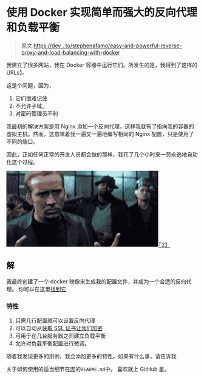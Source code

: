 # 使用 Docker 实现简单而强大的反向代理和负载平衡

> 原文:[https://dev . to/stephenafamo/easy-and-powerful-reverse-proxy-and-load-balancing-with-docker](https://dev.to/stephenafamo/easy-and-powerful-reverse-proxy-and-load-balancing-with-docker)

我建立了很多网站，我在 Docker 容器中运行它们。所发生的是，我得到了这样的 URLs】。

这是个问题，因为，

1.  它们很难记住
2.  不允许子域。
3.  对密码管理员不利

我最初的解决方案是用 Nginx 添加一个反向代理，这样我就有了指向我的容器的虚拟主机。然而，这意味着我一遍又一遍地编写相同的 Nginx 配置，只是使用了不同的端口。

因此，正如任何正常的开发人员都会做的那样，我花了几个小时来一劳永逸地自动化这个过程。

[![let's do this](img/a47d75c3d70f497317da2d50a1becca6.png)T2】](https://res.cloudinary.com/practicaldev/image/fetch/s--La_V8E55--/c_limit%2Cf_auto%2Cfl_progressive%2Cq_66%2Cw_880/https://m.popkey.co/bb9661/7MDOG.gif)

## 解

我最终创建了一个 docker 映像来生成我的配置文件，并成为一个合适的反向代理。
你可以在这里[找到它](https://github.com/stephenafamo/docker-nginx-auto-proxy)

### 特性

1.  只需几行配置就可以设置反向代理
2.  可以自动从[获取 SSL 证书让我们加密](https://letsencrypt.org/)
3.  可用于在几台服务器之间建立负载平衡
4.  允许对负载平衡配置进行微调。

随着我发现更多的用例，我会添加更多的特性。如果有什么事，请告诉我

关于如何使用的适当细节在[库](https://github.com/stephenafamo/docker-nginx-auto-proxy)的`README.md`中。
喜欢就上 GitHub 星。
